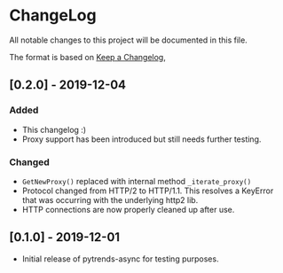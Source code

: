 # ChangeLog
All notable changes to this project will be documented in this file.

The format is based on [Keep a Changelog](https://keepachangelog.com/en/1.0.0/),

## [0.2.0] - 2019-12-04

### Added
- This changelog :)
- Proxy support has been introduced but still needs further testing.

### Changed
- `GetNewProxy()` replaced with internal method `_iterate_proxy()`
- Protocol changed from HTTP/2 to HTTP/1.1. This resolves a KeyError that was occurring with the underlying http2 lib.
- HTTP connections are now properly cleaned up after use.

## [0.1.0] - 2019-12-01

- Initial release of pytrends-async for testing purposes.

